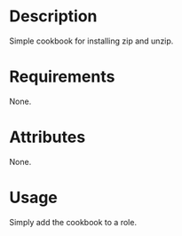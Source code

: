 Description
===========

Simple cookbook for installing zip and unzip.

Requirements
============

None.

Attributes
==========

None.

Usage
=====

Simply add the cookbook to a role.
